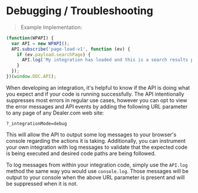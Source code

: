 # Debugging / Troubleshooting

> Example Implementation:

```javascript
(function(WPAPI) {
  var API = new WPAPI();
  API.subscribe('page-load-v1', function (ev) {
    if (ev.payload.searchPage) {
      API.log('My integration has loaded and this is a search results page.');
    }
  });
})(window.DDC.API);
```

When developing an integration, it's helpful to know if the API is doing what you expect and if your code is running successfully. The API intentionally suppresses most errors in regular use cases, however you can opt to view the error messages and API events by adding the following URL parameter to any page of any Dealer.com web site:

`?_integrationMode=debug`

This will allow the API to output some log messages to your browser's console regarding the actions it is taking. Additionally, you can instrument your own integration with log messages to validate that the expected code is being executed and desired code paths are being followed.

To log messages from within your integration code, simply use the `API.log` method the same way you would use `console.log`. Those messages will be output to your console when the above URL parameter is present and will be suppressed when it is not.
